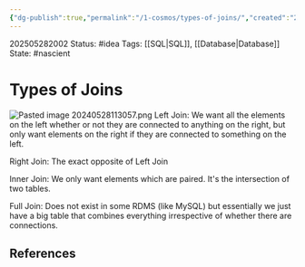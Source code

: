 ```yaml
---
{"dg-publish":true,"permalink":"/1-cosmos/types-of-joins/","created":"2025-01-22T11:17:14.005-05:00","updated":"2025-05-28T20:03:58.406-04:00"}
---
```


202505282002
Status: #idea
Tags: [[SQL\|SQL]], [[Database\|Database]] 
State: #nascient
# Types of Joins
![Pasted image 20240528113057.png](/img/user/3.%20Black%20Holes/Files/Pasted%20image%2020240528113057.png)
Left Join: We want all the elements on the left whether or not they are connected to anything on the right, but only want elements on the right if they are connected to something on the left.

Right Join: The exact opposite of Left Join

Inner Join: We only want elements which are paired. It's the intersection of two tables.

Full Join: Does not exist in some RDMS (like MySQL) but essentially we just have a big table that combines everything irrespective of whether there are connections.


## References